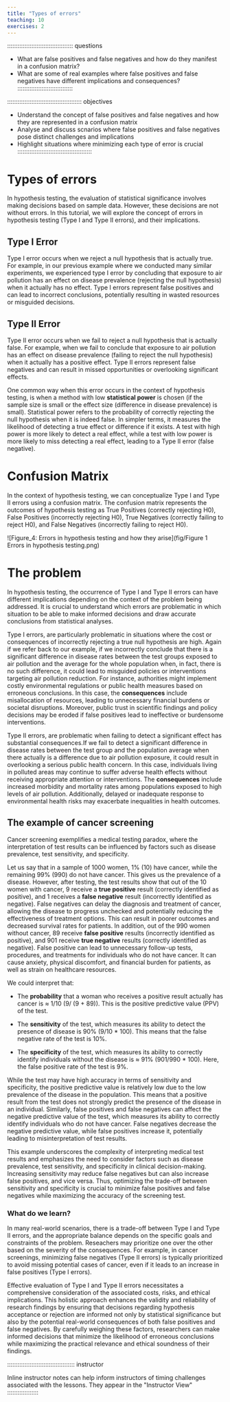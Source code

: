 ```yaml
---
title: "Types of errors"
teaching: 10
exercises: 2
---
```


:::::::::::::::::::::::::::::::::::::: questions

- What are false positives and false negatives and how do they manifest in a confusion matrix?
- What are some of real examples where false positives and false negatives have different implications and consequences?
::::::::::::::::::::::::::::::::

::::::::::::::::::::::::::::::::::::::::::: objectives

- Understand the concept of false positives and false negatives and how they are represented in a confusion matrix
- Analyse and discuss scnarios where false positives and false negatives pose distinct challenges and implications
- Highlight situations where minimizing each type of error is crucial
:::::::::::::::::::::::::::::::::::::::::::

# Types of errors

In hypothesis testing, the evaluation of statistical significance involves making decisions based on sample data. However, these decisions are not without errors. In this tutorial, we will explore the concept of errors in hypothesis testing (Type I and Type II errors), and their implications.

## Type I Error

Type I error occurs when we reject a null hypothesis that is actually true. For example, in our previous example where we conducted many similar experiments, we experienced type I error by concluding that exposure to air pollution has an effect on disease prevalence (rejecting the null hypothesis) when it actually has no effect. Type I errors represent false positives and can lead to incorrect conclusions, potentially resulting in wasted resources or misguided decisions.

## Type II Error

Type II error occurs when we fail to reject a null hypothesis that is actually false. For example, when we fail to conclude that exposure to air pollution has an effect on disease prevalence (failing to reject the null hypothesis) when it actually has a positive effect. Type II errors represent false negatives and can result in missed opportunities or overlooking significant effects.

One common way when this error occurs in the context of hypothesis testing, is when a method with low __statistical power__ is chosen (if the sample size is small or the effect size (difference in disease prevalence) is small). Statistical power refers to the probability of correctly rejecting the null hypothesis when it is indeed false. In simpler terms, it measures the likelihood of detecting a true effect or difference if it exists. A test with high power is more likely to detect a real effect, while a test with low power is more likely to miss detecting a real effect, leading to a Type II error (false negative).

# Confusion Matrix

In the context of hypothesis testing, we can conceptualize Type I and Type II errors using a confusion matrix.
The confusion matrix represents the outcomes of hypothesis testing as True Positives (correctly rejecting H0), False Positives (incorrectly rejecting H0), True Negatives (correctly failing to reject H0), and False Negatives (incorrectly failing to reject H0).


![Figure_4: Errors in hypothesis testing and how they arise](fig/Figure 1 Errors in hypothesis testing.png)

# The problem

In hypothesis testing, the occurrence of Type I and Type II errors can have different implications depending on the context of the problem being addressed. It is crucial to understand which errors are problematic in which situation to be able to make informed decisions and draw accurate conclusions from statistical analyses.

Type I errors, are particularly problematic in situations where the cost or consequences of incorrectly rejecting a true null hypothesis are high. Again if we refer back to our example, if we incorrectly conclude that there is a significant difference in disease rates between the test groups exposed to air pollution and the average for the whole population when, in fact, there is no such difference, it could lead to misguided policies or interventions targeting air pollution reduction. For instance, authorities might implement costly environmental regulations or public health measures based on erroneous conclusions. In this case, the __consequences__ include misallocation of resources, leading to unnecessary financial burdens or societal disruptions. Moreover, public trust in scientific findings and policy decisions may be eroded if false positives lead to ineffective or burdensome interventions.

Type II errors, are problematic when failing to detect a significant effect has substantial consequences.If we fail to detect a significant difference in disease rates between the test group and the population average when there actually is a difference due to air pollution exposure, it could result in overlooking a serious public health concern. In this case, individuals living in polluted areas may continue to suffer adverse health effects without receiving appropriate attention or interventions. The __consequences__ include increased morbidity and mortality rates among populations exposed to high levels of air pollution. Additionally, delayed or inadequate response to environmental health risks may exacerbate inequalities in health outcomes.

## The example of cancer screening

Cancer screening exemplifies a medical testing paradox, where the interpretation of test results can be influenced by factors such as disease prevalence, test sensitivity, and specificity. 

Let us say that in a sample of 1000 women, 1% (10) have cancer, while the remaining 99% (990) do not have cancer. This gives us the prevalence of a disease. However, after testing, the test results show that out of the 10 women with cancer, 9 receive a __true positive__ result (correctly identified as positive), and 1 receives a __false negative__ result (incorrectly identified as negative). False negatives can delay the diagnosis and treatment of cancer, allowing the disease to progress unchecked and potentially reducing the effectiveness of treatment options. This can result in poorer outcomes and decreased survival rates for patients.
In addition, out of the 990 women without cancer, 89 receive __false positive__ results (incorrectly identified as positive), and 901 receive __true negative__ results (correctly identified as negative). False positive can lead to unnecessary follow-up tests, procedures, and treatments for individuals who do not have cancer. It can cause anxiety, physical discomfort, and financial burden for patients, as well as strain on healthcare resources.

We could interpret that:

- The __probability__ that a woman who receives a positive result actually has cancer is ≈ 1/10 (9/ (9 + 89)). This is the positive predictive value (PPV) of the test. 

- The __sensitivity__ of the test, which measures its ability to detect the presence of disease is 90% (9/10 * 100). This means that the false negative rate of the test is 10%.

- The __specificity__ of the test, which measures its ability to correctly identify individuals without the disease is ≈ 91% (901/990 * 100). Here, the false positive rate of the test is 9%.

While the test may have high accuracy in terms of sensitivity and specificity, the positive predictive value is relatively low due to the low prevalence of the disease in the population. This means that a positive result from the test does not strongly predict the presence of the disease in an individual. Similarly, false positives and false negatives can affect the negative predictive value of the test, which measures its ability to correctly identify individuals who do not have cancer. False negatives decrease the negative predictive value, while false positives increase it, potentially leading to misinterpretation of test results.

This example underscores the complexity of interpreting medical test results and emphasizes the need to consider factors such as disease prevalence, test sensitivity, and specificity in clinical decision-making. Increasing sensitivity may reduce false negatives but can also increase false positives, and vice versa. Thus, optimizing the trade-off between sensitivity and specificity is crucial to minimize false positives and false negatives while maximizing the accuracy of the screening test.

### What do we learn?

In many real-world scenarios, there is a trade-off between Type I and Type II errors, and the appropriate balance depends on the specific goals and constraints of the problem. Reseachers may prioritize one over the other based on the severity of the consequences. For example, in cancer screenings, minimizing false negatives (Type II errors) is typically prioritized to avoid missing potential cases of cancer, even if it leads to an increase in false positives (Type I errors).

Effective evaluation of Type I and Type II errors necessitates a comprehensive consideration of the associated costs, risks, and ethical implications. This holistic approach enhances the validity and reliability of research findings by ensuring that decisions regarding hypothesis acceptance or rejection are informed not only by statistical significance but also by the potential real-world consequences of both false positives and false negatives. By carefully weighing these factors, researchers can make informed decisions that minimize the likelihood of erroneous conclusions while maximizing the practical relevance and ethical soundness of their findings.

::::::::::::::::::::::::::::::::::::::: instructor

Inline instructor notes can help inform instructors of timing challenges
associated with the lessons. They appear in the "Instructor View"
::::::::::::::::::










